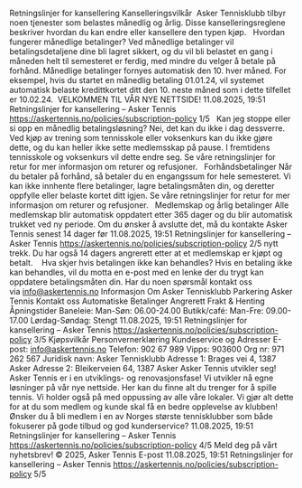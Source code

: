 Retningslinjer for kansellering
Kanselleringsvilkår 
Asker Tennisklubb tilbyr noen tjenester som belastes månedlig
og årlig. Disse kanselleringsreglene beskriver hvordan du kan
endre eller kansellere den typen kjøp.
 
Hvordan fungerer månedlige betalinger?
Ved månedlige betalinger vil betalingsdetaljene dine bli lagret
sikkert, og du vil bli belastet en gang i måneden helt til
semesteret er ferdig, med mindre du velger å betale på forhånd.
Månedlige betalinger fornyes automatisk den 10. hver måned.
For eksempel, hvis du startet en månedlig betaling 01.01.24, vil
systemet automatisk belaste kredittkortet ditt den 10. neste
måned som i dette tilfellet er 10.02.24. 
VELKOMMEN TIL VÅR NYE NETTSIDE!
11.08.2025, 19:51
Retningslinjer for kansellering – Asker Tennis
https://askertennis.no/policies/subscription-policy
1/5
 
Kan jeg stoppe eller si opp en månedlig
betalingsløsning?
Nei, det kan du ikke i dag dessverre. Ved kjøp av trening som
tennisskole eller voksenkurs kan du ikke gjøre dette, og du kan
heller ikke sette medlemsskap på pause. I fremtidens tennisskole
og voksenkurs vil dette endre seg. Se våre retningslinjer for retur
for mer informasjon om returer og refusjoner.
 
Forhåndsbetalinger
Når du betaler på forhånd, så betaler du en engangssum for hele
semesteret. Vi kan ikke innhente flere betalinger, lagre
betalingsmåten din, og deretter oppfylle eller belaste kortet ditt
igjen. Se våre retningslinjer for retur for mer informasjon om
returer og refusjoner.
 
Medlemskap og årlig betalinger
Alle medlemskap blir automatisk oppdatert etter 365 dager og
du blir automatisk trukket ved ny periode. Om du ønsker å
avslutte det, må du kontakte Asker Tennis senest 14 dager før
11.08.2025, 19:51
Retningslinjer for kansellering – Asker Tennis
https://askertennis.no/policies/subscription-policy
2/5
nytt trekk. Du har også 14 dagers angrerett etter at et
medlemskap er kjøpt og betalt. 
 
Hva skjer hvis betalingen ikke kan behandles?
Hvis en betaling ikke kan behandles, vil du motta en e-post med
en lenke der du trygt kan oppdatere betalingsmåten din.
Har du noen spørsmål kontakt oss via info@askertennis.no
Informasjon
Om Asker Tennisklubb
Parkering Asker Tennis
Kontakt oss
Automatiske Betalinger
Angrerett
Frakt & Henting
Åpningstider
Baneleie:
Man-Søn: 06.00-24.00
Butikk/café:
Man-Fre: 09.00-17.00
Lørdag-Søndag: Stengt
11.08.2025, 19:51
Retningslinjer for kansellering – Asker Tennis
https://askertennis.no/policies/subscription-policy
3/5
Kjøpsvilkår
Personvernerklæring
Kundeservice og Adresser
E-post: info@askertennis.no
Telefon: 902 67 989
Vipps: 903600
Org nr: 971 262 567
Juridisk navn: Asker Tennisklubb
Adresse 1: Brages vei 4, 1387 Asker
Adresse 2: Bleikerveien 64, 1387 Asker
Asker Tennis utvikler seg!
Asker Tennis er i en utviklings- og renovasjonsfase! Vi utvikler nå egne
løsninger på vår nye nettside. Her kan du finne alt du trenger for å spille
tennis. Vi holder også på med oppussing av alle våre lokaler. Vi gjør alt
dette for at du som medlem og kunde skal få en bedre opplevelse av
klubben! Ønsker du å bli medlem i en av Norges største tennisklubber som
både fokuserer på gode tilbud og god kunderservice?
11.08.2025, 19:51
Retningslinjer for kansellering – Asker Tennis
https://askertennis.no/policies/subscription-policy
4/5
Meld deg på vårt nyhetsbrev!
© 2025, Asker Tennis
E-post
11.08.2025, 19:51
Retningslinjer for kansellering – Asker Tennis
https://askertennis.no/policies/subscription-policy
5/5
